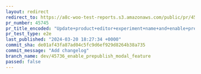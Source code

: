 ```yaml
---
layout: redirect
redirect_to: https://a8c-woo-test-reports.s3.amazonaws.com/public/pr/45745/e2e/index.html
pr_number: 45745
pr_title_encoded: "Update+product+editor+experiment+name+and+enable+pre-publish+panel+by+default"
pr_test_type: e2e
last_published: "2024-03-20 18:27:34 +0000"
commit_sha: de01af43fa87ad04c5fc9d6ef929d8264b38a735
commit_message: "Add changelog"
branch_name: dev/45736_enable_prepublish_modal_feature
passed: false
---
```

